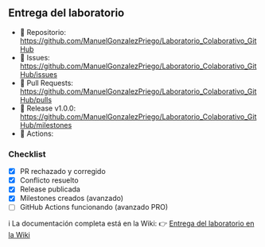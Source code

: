 ## Entrega del laboratorio

- 🔗 Repositorio: https://github.com/ManuelGonzalezPriego/Laboratorio_Colaborativo_GitHub
- 🔗 Issues: https://github.com/ManuelGonzalezPriego/Laboratorio_Colaborativo_GitHub/issues
- 🔗 Pull Requests: https://github.com/ManuelGonzalezPriego/Laboratorio_Colaborativo_GitHub/pulls
- 🔗 Release v1.0.0: https://github.com/ManuelGonzalezPriego/Laboratorio_Colaborativo_GitHub/milestones
- 🔗 Actions: <URL> 

### Checklist
- [x] PR rechazado y corregido
- [x] Conflicto resuelto
- [x] Release publicada
- [x] Milestones creados (avanzado)
- [ ] GitHub Actions funcionando (avanzado PRO)

i️ La documentación completa está en la Wiki:
👉 [Entrega del laboratorio en la Wiki](<URL>)
